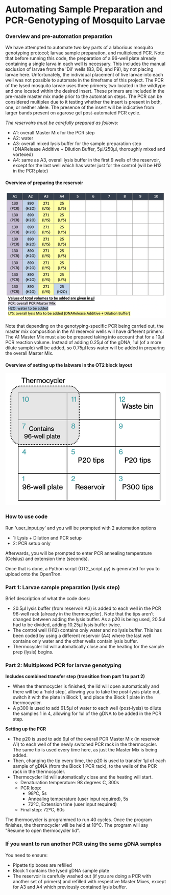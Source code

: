 # Automating Sample Preparation and PCR-Genotyping of Mosquito Larvae

### Overview and pre-automation preparation
We have attempted to automate two key parts of a laborious mosquito genotyping protocol; larvae sample preparation, and multiplexed PCR. 
Note that before running this code, the preparation of a 96-well plate already containing a single larva in each well is necessary.
  This includes the manual exclusion of larvae from the 'Dil' wells (B3, D6, and F9), by not placing larvae here.
  Unfortunately, the individual placement of live larvae into each well was not possible to automate in the timeframe of this project.
  The PCR of the lysed mosquito larvae uses three primers; two located in the wildtype and one located within the desired insert. These primers are included in the pre-made master mix made prior to the automation steps. The PCR can be considered multiplex due to it testing whether the insert is present in both, one, or neither allele. The presence of the insert will be indicative from larger bands present on agarose gel post-automated PCR cycle.

_The reservoirs must be carefully prepared as follows:_
- A1: overall Master Mix for the PCR step
- A2: water
- A3: overall mixed lysis buffer for the sample preparation step (DNARelease Additive + Dilution Buffer, 5µl/250µl, thoroughly mixed and vortexed)
- A4: same as A3, overall lysis buffer in the first 9 wells of the reservoir, except for the last well which has water just for the control (will be H12 in the PCR plate)

#### Overview of preparing the reservoir
![Here is how you would set up the reservoir](asset/ReservoirSetup.png)

Note that depending on the genotyping-specific PCR being carried out, the master mix composition in the A1 reservoir wells will have different primers.
The A1 Master Mix must also be prepared taking into account that for a 10µl PCR reaction volume. 
Instead of adding 0.25µl of the gDNA, 1ul (of a more dilute sample) will be added, so 0.75µl less water will be added in preparing the overall Master Mix. 

#### Overview of setting up the labware in the OT2 block layout
![Here is how you would set up the blocks](asset/LabwareOverview.png)

### How to use code
Run 'user_input.py' and you will be prompted with 2 automation options
- 1: Lysis + Dilution and PCR setup
- 2: PCR setup only

Afterwards, you will be prompted to enter PCR annealing temperature (Celsius) and extension time (seconds). 

Once that is done, a Python script (OT2_script.py) is generated for you to upload onto the OpenTron.

### Part 1: Larvae sample preparation (lysis step)
Brief description of what the code does:
- 20.5µl lysis buffer (from reservoir A3) is added to each well in the PCR 96-well rack (already in the thermocycler). Note that the tips aren't changed between adding the lysis buffer. As a p20 is being used, 20.5ul had to be divided, adding 10.25µl lysis buffer twice.
- The control well (H12) contains only water and no lysis buffer. This has been coded by using a different reservoir (A4) where the last well contains only water and the other wells contain lysis buffer.
- Thermocycler lid will automatically close and the heating for the sample prep (lysis) begins.

### Part 2: Multiplexed PCR for larvae genotyping
**Includes combined transfer step (transition from part 1 to part 2)**
- When the thermocycler is finished, the lid will open automatically and there will be a 'hold step', allowing you to take the post-lysis plate out, switch it with the plate in Block 1, and place the Block 1 plate in the thermocycler. 
- A p300 is used to add 61.5µl of water to each well (post-lysis) to dilute the samples 1 in 4, allowing for 1ul of the gDNA to be added in the PCR step.

**Setting up the PCR**
- The p20 is used to add 9µl of the overall PCR Master Mix (in reservoir A1) to each well of the newly switched PCR rack in the thermocycler. The same tip is used every time here, as just the Master Mix is being added.
- Then, changing the tip every time, the p20 is used to transfer 1µl of each sample of gDNA (from the Block 1 PCR rack), to the wells of the PCR rack in the thermocycler.
- Thermocycler lid will automatically close and the heating will start.
    - Denaturation temperature: 98 degrees C, 300s
    - PCR loop:
        - 98ºC, 5s
        - Annealing temperature (user input required), 5s
        - 72ºC, Extension time (user input required)
    - Final step: 72ºC, 60s

The thermocycler is programmed to run 40 cycles. Once the program finishes, the thermocycler will be held at 10ºC. The program will say "Resume to open thermocycler lid".

### If you want to run another PCR using the same gDNA samples
You need to ensure:
- Pipette tip boxes are refilled
- Block 1 contains the lysed gDNA sample plate
- The reservoir is carefully washed out (if you are doing a PCR with another set of primers) and refilled with respective Master Mixes, except for A3 and A4 which previously contained lysis buffer.
